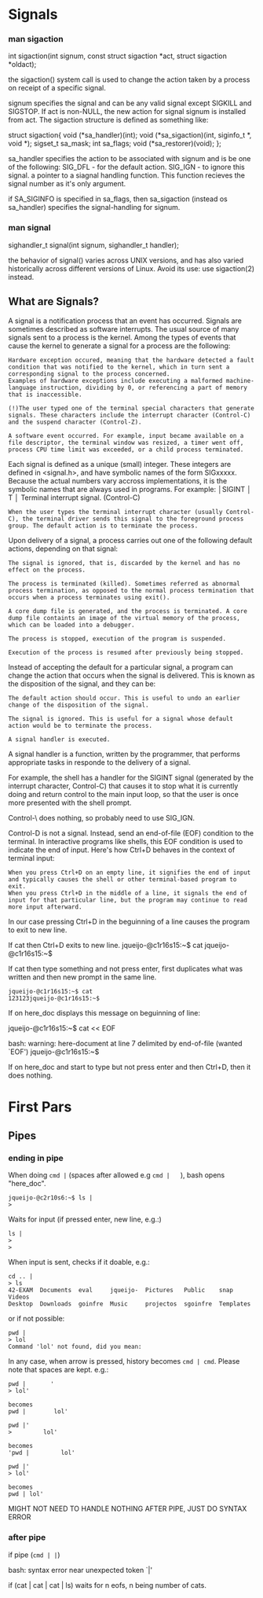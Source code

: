 # Signals

### man sigaction

int sigaction(int signum, const struct sigaction *act,
					struct sigaction *oldact);

the sigaction() system call is used to change the action taken by a process on receipt of a specific signal.

signum specifies the signal and can be any valid signal except SIGKILL and SIGSTOP.
If act is non-NULL, the new action for signal signum is installed from act.
The sigaction structure is defined as something like:

struct	sigaction{
	void		(*sa_handler)(int);
	void		(*sa_sigaction)(int, siginfo_t *, void *);
	sigset_t	sa_mask;
	int			sa_flags;
	void		(*sa_restorer)(void);
};

sa_handler specifies the action to be associated with signum and is be one of the following:
	SIG_DFL - for the default action.
	SIG_IGN - to ignore this signal.
	a pointer to a siagnal handling function. This function recieves the signal number as it's only argument.

if SA_SIGINFO is specified in sa_flags, then sa_sigaction (instead os sa_handler) specifies the signal-handling for signum.

### man signal

sighandler_t signal(int signum, sighandler_t handler);

the behavior of signal() varies across UNIX versions, and has also varied historically across different versions of Linux.  Avoid its use: use sigaction(2) instead.

## What are Signals?

A signal is a notification process that an event has occurred. Signals are sometimes described as software interrupts.
The usual source of many signals sent to a process is the kernel. Among the types of events that cause the kernel to generate a signal for a process are the following:

	Hardware exception occured, meaning that the hardware detected a fault condition that was notified to the kernel, which in turn sent a corresponding signal to the process concerned.
	Examples of hardware exceptions include executing a malformed machine-language instruction, dividing by 0, or referencing a part of memory that is inaccessible.

	(!)The user typed one of the terminal special characters that generate signals. These characters include the interrupt character (Control-C) and the suspend character (Control-Z).

	A software event occurred. For example, input became available on a file descriptor, the terminal window was resized, a timer went off, process CPU time limit was exceeded, or a child process terminated.

Each signal is defined as a unique (small) integer. These integers are defined in <signal.h>, and have symbolic names of the form SIGxxxxx.
Because the actual numbers vary accross implementations, it is the symbolic names that are always used in programs. For example:
	│SIGINT    │       T        │ Terminal interrupt signal.  (Control-C)

	When the user types the terminal interrupt character (usually Control-C), the terminal driver sends this signal to the foreground process group. The default action is to terminate the process.

Upon delivery of a signal, a process carries out one of the following default actions, depending on that signal:

	The signal is ignored, that is, discarded by the kernel and has no effect on the process.

	The process is terminated (killed). Sometimes referred as abnormal process termination, as opposed to the normal process termination that occurs when a process terminates using exit().

	A core dump file is generated, and the process is terminated. A core dump file containts an image of the virtual memory of the process, which can be loaded into a debugger.

	The process is stopped, execution of the program is suspended.

	Execution of the process is resumed after previously being stopped.

Instead of accepting the default for a particular signal, a program can change the action that occurs when the signal is delivered. This is known as the disposition of the signal, and they can be:

	The default action should occur. This is useful to undo an earlier change of the disposition of the signal.

	The signal is ignored. This is useful for a signal whose default action would be to terminate the process.

	A signal handler is executed.

A signal handler is a function, written by the programmer, that performs appropriate tasks in responde to the delivery of a signal.

For example, the shell has a handler for the SIGINT signal (generated by the interrupt character, Control-C) that causes it to stop what it is currently doing and return control to the main input loop, so that the user is once more presented with the shell prompt.


Control-\ does nothing, so probably need to use SIG_IGN.

Control-D is not a signal. Instead, send an end-of-file (EOF) condition to the terminal.
In interactive programs like shells, this EOF condition is used to indicate the end of input.
Here's how Ctrl+D behaves in the context of terminal input:

	When you press Ctrl+D on an empty line, it signifies the end of input and typically causes the shell or other terminal-based program to exit.
	When you press Ctrl+D in the middle of a line, it signals the end of input for that particular line, but the program may continue to read more input afterward.

In our case pressing Ctrl+D in the beguinning of a line causes the program to exit to new line.

If cat then Ctrl+D exits to new line.
	jqueijo-@c1r16s15:~$ cat
	jqueijo-@c1r16s15:~$

If cat then type something and not press enter, first duplicates what was written and then new prompt in the same line.

	jqueijo-@c1r16s15:~$ cat
	123123jqueijo-@c1r16s15:~$

If on here_doc displays this message on beguinning of line:

jqueijo-@c1r16s15:~$ cat << EOF
>
bash: warning: here-document at line 7 delimited by end-of-file (wanted `EOF')
jqueijo-@c1r16s15:~$

If on here_doc and start to type but not press enter and then Ctrl+D, then it does nothing.

# First Pars

## Pipes

### ending in pipe

When doing `cmd |` (spaces after allowed e.g `cmd |   `), bash opens "here_doc".
```
jqueijo-@c2r10s6:~$ ls |
>
```
Waits for input (if pressed enter, new line, e.g.:)
```
ls |
>
>
```
When input is sent, checks if it doable, e.g.:
```
cd .. |
> ls
42-EXAM  Documents  eval     jqueijo-  Pictures   Public    snap       Videos
Desktop  Downloads  goinfre  Music     projectos  sgoinfre  Templates
```

or if not possible:
```
pwd |
> lol
Command 'lol' not found, did you mean:
```

In any case, when arrow is pressed, history becomes `cmd | cmd`.
Please note that spaces are kept. e.g.:

```
pwd |       '
> lol'

becomes
pwd |        lol'
```

```
pwd |'
>         lol'

becomes
'pwd |         lol'
```

```
pwd |'
> lol'

becomes
pwd | lol'
```

MIGHT NOT NEED TO HANDLE NOTHING AFTER PIPE, JUST DO SYNTAX ERROR

### after pipe

if pipe (`cmd | |`)

bash: syntax error near unexpected token `|'

if (cat | cat | cat | ls)
	waits for n eofs, n being number of cats.
